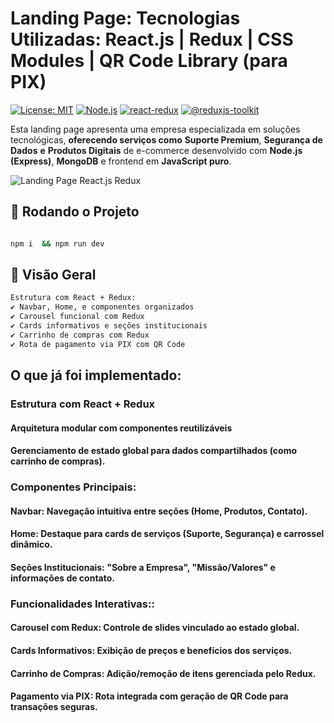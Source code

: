 

# Landing Page: Tecnologias Utilizadas: React.js | Redux | CSS Modules | QR Code Library (para PIX)

[![License: MIT](https://img.shields.io/badge/License-MIT-blue.svg)](https://opensource.org/licenses/MIT)
[![Node.js](https://img.shields.io/badge/Node.js-18.2.0x-green)](https://nodejs.org/)
[![react-redux](https://img.shields.io/badge/react_redux-8.1.2-8A2BE2)](https://react-redux.js.org/)
[![@reduxjs-toolkit](https://img.shields.io/badge/@reduxjs/toolki-1.9.5+-purple)](https://redux-toolkit.js.org/)
 
 
Esta landing page apresenta uma empresa especializada em soluções tecnológicas, **oferecendo serviços como** **Suporte Premium**, **Segurança de Dados**  **e** **Produtos Digitais** de e-commerce desenvolvido com **Node.js (Express)**, **MongoDB** e frontend em **JavaScript puro**.  

![Landing Page React.js Redux](https://i.ibb.co/qYVj4XpN/Screenshot-234.png) 

## 📌 Rodando o Projeto 
   ```bash

   npm i  && npm run dev
```

## 📌 Visão Geral  
```bash
Estrutura com React + Redux:  
✔️ Navbar, Home, e componentes organizados
✔️ Carousel funcional com Redux  
✔️ Cards informativos e seções institucionais 
✔️ Carrinho de compras com Redux
✔️ Rota de pagamento via PIX com QR Code

```
## O que já foi implementado:

### Estrutura com React + Redux

  #### Arquitetura modular com componentes reutilizáveis

  #### Gerenciamento de estado global para dados compartilhados (como carrinho de compras).


### Componentes Principais:
 
  #### Navbar: Navegação intuitiva entre seções (Home, Produtos, Contato).

  #### Home: Destaque para cards de serviços (Suporte, Segurança) e carrossel dinâmico.

  #### Seções Institucionais: "Sobre a Empresa", "Missão/Valores" e informações de contato.
 
 ### Funcionalidades Interativas::
 
  #### Carousel com Redux: Controle de slides vinculado ao estado global.

  #### Cards Informativos: Exibição de preços e benefícios dos serviços.

  #### Carrinho de Compras: Adição/remoção de itens gerenciada pelo Redux.

  #### Pagamento via PIX: Rota integrada com geração de QR Code para transações seguras.

  








 







